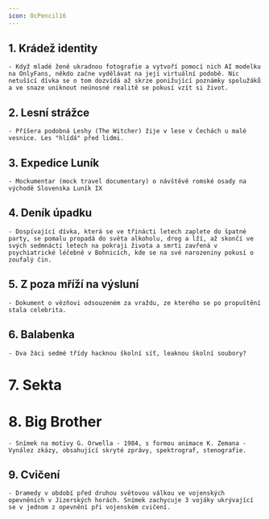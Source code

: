 ```yaml
---
icon: OcPencil16
---
```

## 1. **Krádež identity**
	- Když mladé ženě ukradnou fotografie a vytvoří pomocí nich AI modelku na OnlyFans, někdo začne vydělávat na její virtuální podobě. Nic netušící dívka se o tom dozvídá až skrze ponižující poznámky spolužáků a ve snaze uniknout neúnosné realitě se pokusí vzít si život.
## 2. **Lesní strážce**
	- Příšera podobná Leshy (The Witcher) žije v lese v Čechách u malé vesnice. Les "hlídá" před lidmi.
## 3. **Expedice Luník**
	- Mockumentar (mock travel documentary) o návštěvě romské osady na východě Slovenska Luník IX
## 4. Deník úpadku
	- Dospívající dívka, která se ve třinácti letech zaplete do špatné party, se pomalu propadá do světa alkoholu, drog a lží, až skončí ve svých sedmnácti letech na pokraji života a smrti zavřená v psychiatrické léčebně v Bohnicích, kde se na své narozeniny pokusí o zoufalý čin.
## 5. **Z poza mříží na výsluní**
	- Dokument o vězňovi odsouzeném za vraždu, ze kterého se po propuštění stala celebrita.
## 6. Balabenka
	- Dva žáci sedmé třídy hacknou školní síť, leaknou školní soubory?
# 7. Sekta

# 8. Big Brother 
    - Snímek na motivy G. Orwella - 1984, s formou animace K. Zemana - Vynález zkázy, obsahující skryté zprávy, spektrograf, stenografie.
## 9. Cvičení 
    - Dramedy v období před druhou světovou válkou ve vojenských opevněních v Jizerských horách. Snímek zachycuje 3 vojáky ukrývající se v jednom z opevnění při vojenském cvičení.
